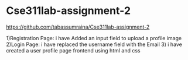 # Cse311lab-assignment-2

https://github.com/tabassumraina/Cse311lab-assignment-2

1)Registration Page: i have Added an input field to upload a profile image
2)Login Page: i have replaced the username field with the Email
3) i have created a user profile page frontend using html and css
